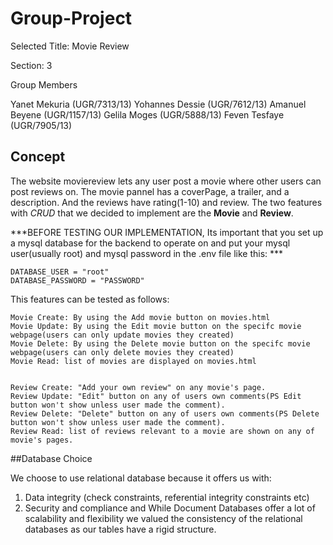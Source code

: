 # Group-Project
Selected Title: Movie Review

Section: 3 

Group Members

Yanet Mekuria (UGR/7313/13)
Yohannes Dessie (UGR/7612/13)
Amanuel Beyene (UGR/1157/13)
Gelila Moges (UGR/5888/13)
Feven Tesfaye (UGR/7905/13)


## Concept
The website moviereview lets any user post a movie where other users can post reviews on. The movie pannel has a coverPage, a trailer, and a description. And the reviews have rating(1-10) and review. The two features with _CRUD_ that we decided to implement are the **Movie** and **Review**. 


***BEFORE TESTING OUR IMPLEMENTATION, Its important that you set up a mysql database for the backend to operate on and put your mysql user(usually root) and mysql password in the .env file like this: ***
```
DATABASE_USER = "root"
DATABASE_PASSWORD = "PASSWORD"
```


This features can be tested as follows:

```
Movie Create: By using the Add movie button on movies.html
Movie Update: By using the Edit movie button on the specifc movie webpage(users can only update movies they created)
Movie Delete: By using the Delete movie button on the specifc movie webpage(users can only delete movies they created)
Movie Read: list of movies are displayed on movies.html


Review Create: "Add your own review" on any movie's page.
Review Update: "Edit" button on any of users own comments(PS Edit button won't show unless user made the comment).
Review Delete: "Delete" button on any of users own comments(PS Delete button won't show unless user made the comment).
Review Read: list of reviews relevant to a movie are shown on any of movie's pages.
```

##Database Choice

We choose to use relational database because it offers us with:
1. Data integrity (check constraints, referential integrity constraints etc)
2. Security and compliance
and While Document Databases offer a lot of scalability and flexibility we valued the consistency of the relational databases as our tables have a rigid structure.
